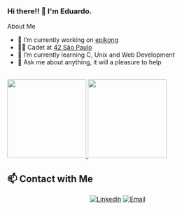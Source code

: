 ### Hi there!! 👋 I'm Eduardo. 

About Me

- 🔭 I’m currently working on [epikong](https://github.com/dumendes99/epikong)
- 👨‍🎓 Cadet at [42 São Paulo](https://www.42sp.org.br/)
- 🌱 I’m currently learning C, Unix and Web Development
- 💬 Ask me about anything, it will a pleasure to help

<br/>

<a href="https://github.com/dumendes99">
  <img height="180em" src="https://github-readme-stats.vercel.app/api?username=dumendes99&theme=tokyonight&show_icons=true" />
  <img height="180em" src="https://github-readme-stats.vercel.app/api/top-langs/?username=dumendes99&theme=tokyonight&layout=compact" />
</a>

## 📫 Contact with Me
<p align="center">
<a href="https://www.linkedin.com/in/eduardo-lima-mendes-652a52213/"><img alt="LinkedIn" src="https://img.shields.io/badge/LinkedIn-Eduardo%20Mendes%20-blue?style=flat-square&logo=linkedin"></a>
<a href="mailto:eduardomendes.dev@gmail.com"><img alt="Email" src="https://img.shields.io/badge/Email-eduardomendes.dev@gmail.com-blue?style=flat-square&logo=gmail"></a>
</p>
